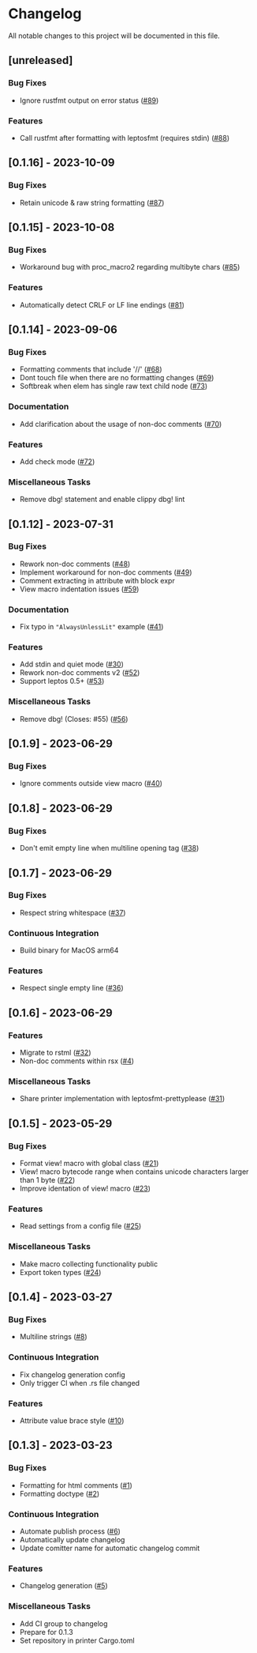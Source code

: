 # Changelog

All notable changes to this project will be documented in this file.

## [unreleased]

### Bug Fixes

- Ignore rustfmt output on error status ([#89](https://github.com/bram209/leptosfmt/issues/89))

### Features

- Call rustfmt after formatting with leptosfmt (requires stdin) ([#88](https://github.com/bram209/leptosfmt/issues/88))

## [0.1.16] - 2023-10-09

### Bug Fixes

- Retain unicode & raw string formatting ([#87](https://github.com/bram209/leptosfmt/issues/87))

## [0.1.15] - 2023-10-08

### Bug Fixes

- Workaround bug with proc_macro2 regarding multibyte chars ([#85](https://github.com/bram209/leptosfmt/issues/85))

### Features

- Automatically detect CRLF or LF line endings ([#81](https://github.com/bram209/leptosfmt/issues/81))

## [0.1.14] - 2023-09-06

### Bug Fixes

- Formatting comments that include '//' ([#68](https://github.com/bram209/leptosfmt/issues/68))
- Dont touch file when there are no formatting changes ([#69](https://github.com/bram209/leptosfmt/issues/69))
- Softbreak when elem has single raw text child node ([#73](https://github.com/bram209/leptosfmt/issues/73))

### Documentation

- Add clarification about the usage of non-doc comments ([#70](https://github.com/bram209/leptosfmt/issues/70))

### Features

- Add check mode ([#72](https://github.com/bram209/leptosfmt/issues/72))

### Miscellaneous Tasks

- Remove dbg! statement and enable clippy dbg! lint

## [0.1.12] - 2023-07-31

### Bug Fixes

- Rework non-doc comments ([#48](https://github.com/bram209/leptosfmt/issues/48))
- Implement workaround for non-doc comments ([#49](https://github.com/bram209/leptosfmt/issues/49))
- Comment extracting in attribute with block expr
- View macro indentation issues ([#59](https://github.com/bram209/leptosfmt/issues/59))

### Documentation

- Fix typo in `"AlwaysUnlessLit"` example ([#41](https://github.com/bram209/leptosfmt/issues/41))

### Features

- Add stdin and quiet mode ([#30](https://github.com/bram209/leptosfmt/issues/30))
- Rework non-doc comments v2 ([#52](https://github.com/bram209/leptosfmt/issues/52))
- Support leptos 0.5+ ([#53](https://github.com/bram209/leptosfmt/issues/53))

### Miscellaneous Tasks

- Remove dbg! (Closes: #55) ([#56](https://github.com/bram209/leptosfmt/issues/56))

## [0.1.9] - 2023-06-29

### Bug Fixes

- Ignore comments outside view macro ([#40](https://github.com/bram209/leptosfmt/issues/40))

## [0.1.8] - 2023-06-29

### Bug Fixes

- Don't emit empty line when multiline opening tag ([#38](https://github.com/bram209/leptosfmt/issues/38))

## [0.1.7] - 2023-06-29

### Bug Fixes

- Respect string whitespace ([#37](https://github.com/bram209/leptosfmt/issues/37))

### Continuous Integration

- Build binary for MacOS arm64

### Features

- Respect single empty line ([#36](https://github.com/bram209/leptosfmt/issues/36))

## [0.1.6] - 2023-06-29

### Features

- Migrate to rstml ([#32](https://github.com/bram209/leptosfmt/issues/32))
- Non-doc comments within rsx ([#4](https://github.com/bram209/leptosfmt/issues/4))

### Miscellaneous Tasks

- Share printer implementation with leptosfmt-prettyplease ([#31](https://github.com/bram209/leptosfmt/issues/31))

## [0.1.5] - 2023-05-29

### Bug Fixes

- Format view! macro with global class ([#21](https://github.com/bram209/leptosfmt/issues/21))
- View! macro bytecode range when contains unicode characters larger than 1 byte ([#22](https://github.com/bram209/leptosfmt/issues/22))
- Improve identation of view! macro ([#23](https://github.com/bram209/leptosfmt/issues/23))

### Features

- Read settings from a config file ([#25](https://github.com/bram209/leptosfmt/issues/25))

### Miscellaneous Tasks

- Make macro collecting functionality public
- Export token types ([#24](https://github.com/bram209/leptosfmt/issues/24))

## [0.1.4] - 2023-03-27

### Bug Fixes

- Multiline strings ([#8](https://github.com/bram209/leptosfmt/issues/8))

### Continuous Integration

- Fix changelog generation config
- Only trigger CI when .rs file changed

### Features

- Attribute value brace style ([#10](https://github.com/bram209/leptosfmt/issues/10))

## [0.1.3] - 2023-03-23

### Bug Fixes

- Formatting for html comments ([#1](https://github.com/bram209/leptosfmt/issues/1))
- Formatting doctype ([#2](https://github.com/bram209/leptosfmt/issues/2))

### Continuous Integration

- Automate publish process ([#6](https://github.com/bram209/leptosfmt/issues/6))
- Automatically update changelog
- Update comitter name for automatic changelog commit

### Features

- Changelog generation ([#5](https://github.com/bram209/leptosfmt/issues/5))

### Miscellaneous Tasks

- Add CI group to changelog
- Prepare for 0.1.3
- Set repository in printer Cargo.toml

<!-- generated by git-cliff -->
